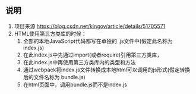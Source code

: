 说明
--
1. 项目来源 https://blog.csdn.net/kingov/article/details/51705571
2. HTML使用第三方类库的时候：
   1. 全部的本地JavaScript代码都写在单独的 .js文件中(假定此名称为index.js)
   2. 在此index.js中先通过import(或者require)引用第三方类库，
   3. 在此index.js中再使用第三方类库内的类型和方法
   4. 通过webpack将index.js文件转换成本地html可以调用的js形式(假定转换后的文件名称为 bundle.js)
   5. 在html页面中，调用bundle.js而不是index.js
